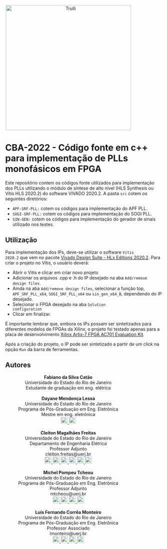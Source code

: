 
<div>
    <center style="width: 80%;">
    <img src="https://www.uerj.br/wp-content/uploads/2019/07/logo-70anos-site.svg" alt="Trulli" width="400" align="center">
    </center>
</div>


# CBA-2022 - Código fonte em c++ para implementação de PLLs monofásicos em FPGA 


Este repositório contem os códigos fonte utilizados para implementação dos PLLs utilizando o  módulo de síntese de alto nível (HLS Synthesis ou Vitis HLS 2020.2) do software VIVADO 2020.2. A pasta <code>src</code> cotem os seguintes diretórios:

* <code>APF-SRF-PLL:</code> cotem os códigos para implementação do APF PLL.
* <code>SOGI-SRF-PLL:</code> cotem os códigos para implementação do SOGI PLL.
* <code>SIN-GEN:</code> cotem os códigos para implementação do gerador de sinais utilizado nos testes.



## Utilização

Para implementação dos IPs, deve-se utilizar o software <code>Vitis 2020.2</code> que vem no pacote [Vivado Design Suite - HLx Editions 2020.2](https://www.xilinx.com/support/download/index.html/content/xilinx/en/downloadNav/vivado-design-tools/archive.html). Para criar o projeto no Vitis, o usuário deverá: 

* Abrir o Vitis e clicar em criar novo projeto 
* Adicionar os arquivos .cpp e .h do IP desejado na aba <code>Add/remove design files</code>.  
* Ainda na aba <code>Add/remove design files</code>, selecionar a função top, <code>APF_SRF_PLL_x64</code>, <code>SOGI_SRF_PLL_x64</code> ou <code>sin_gen_x64_B</code>, dependendo do IP desejado.
* Selecionar o FPGA desejado na aba <code>Solution configuration</code>
* Clicar em finalizar.

É importante lembrar que, embora os IPs possam ser sintetizados para diferentes modelos de FPGAs da Xilinx, o projeto foi testado apenas para a placa de desenvolvimento [Xilinx Artix-7 FPGA AC701 Evaluation Kit](https://www.xilinx.com/products/boards-and-kits/ek-a7-ac701-g.html).

Após a criação do projeto, o IP pode ser sintetizado a partir de um click na opção <code>Run</code> da barra de ferramentas.









## Autores



<div>
<center style="width: 80%;">
        <div> <b>Fabiano da Silva Catão</b></div>
        <div> Universidade do Estado do Rio de Janeiro</div>
        <div> Estudante de graduação em eng. elétrica</div>         
  </center>
</div>


<br>



<div>
<center style="width: 80%;">
        <div> <b>Dayane Mendonça Lessa</b></div>
        <div> Universidade do Estado do Rio de Janeiro</div>
        <div> Programa de Pós-Graduação em Eng. Eletrônica</div>
        <div> Mestre em eng. eletrônica</div>        
  <a href="http://lattes.cnpq.br/4092797440321688">
      <img  src="https://drive.google.com/uc?export=view&id=1js8arR8CLrsSreMxCyA87mpukcoGvdWS" width='22'/>
  </a>
  <a href="https://orcid.org/0000-0003-1643-0614">
      <img  src="https://drive.google.com/uc?export=view&id=1knsutHKTRx26iYIJBn6S1eOsrliRdQ4n" width='22'/>
  </a>
  </center>
</div>



<br>







<div>
<center style="width: 80%;">
        <div> <b>Cleiton Magalhães Freitas</b></div>
        <div> Universidade do Estado do Rio de Janeiro</div>
        <div> Departamento de Engenharia Elétrica</div>
        <div> Professor Adjunto</div>        
        <div> cleiton.freitas@uerj.br</div>
        <a href="https://publons.com/researcher/1561461/cleiton-magalhaes-freitas/">
      <img  src="https://drive.google.com/uc?export=view&id=16zF6D89O-Ciso6XSNbZtcjOWdqjDGo1n" width='22'/>
  </a>
  <a href="http://lattes.cnpq.br/8580465355265899">
      <img  src="https://drive.google.com/uc?export=view&id=1js8arR8CLrsSreMxCyA87mpukcoGvdWS" width='22'/>
  </a>
  <a href="https://orcid.org/0000-0002-6300-0521">
      <img  src="https://drive.google.com/uc?export=view&id=1knsutHKTRx26iYIJBn6S1eOsrliRdQ4n" width='22'/>
  </a>
   <a href="https://www.researchgate.net/profile/Cleiton_Freitas">
      <img  src="https://drive.google.com/uc?export=view&id=1dUhk9H12d3-QxrC1rOMMUGklOu-XF3nI" width='22'/>
  </a>
  <a href="https://github.com/cleitoncmf">
      <img  src="https://drive.google.com/uc?export=view&id=1ASXoi4B-Xamn-qqWOpDXWDMzcNzDQXym" width='22'/>
  </a>
  <a href="https://scholar.google.com.br/citations?user=Nq_YDvIAAAAJ&hl=pt-BR&oi=ao">
       <img  src="https://drive.google.com/uc?export=view&id=15qNeZR6CUKOe0KrLEqhXbzRGlY3gb4Yq" width='22'/>
  </a>
  </center>
</div>

<br>


<div>
<center style="width: 80%;">
        <div> <b>Michel Pompeu Tcheou</b></div>
        <div> Universidade do Estado do Rio de Janeiro</div>
        <div> Programa de Pós-Graduação em Eng. Eletrônica</div>
        <div> Professor Adjunto</div>        
        <div> mtcheou@uerj.br</div>
  <a href="http://lattes.cnpq.br/9868296846852777">
      <img  src="https://drive.google.com/uc?export=view&id=1js8arR8CLrsSreMxCyA87mpukcoGvdWS" width='22'/>
  </a>
  <a href="https://orcid.org/0000-0003-2068-2865">
      <img  src="https://drive.google.com/uc?export=view&id=1knsutHKTRx26iYIJBn6S1eOsrliRdQ4n" width='22'/>
  </a>
   <a href="https://www.researchgate.net/profile/Michel-Tcheou">
      <img  src="https://drive.google.com/uc?export=view&id=1dUhk9H12d3-QxrC1rOMMUGklOu-XF3nI" width='22'/>
  <a href="https://scholar.google.com.br/citations?user=SKQhKacAAAAJ&hl=pt-BR">
       <img  src="https://drive.google.com/uc?export=view&id=15qNeZR6CUKOe0KrLEqhXbzRGlY3gb4Yq" width='22'/>
  </a>
  </center>
</div>



<br>

<div>
<center style="width: 80%;">
        <div> <b>Luís Fernando Corrêa Monteiro</b></div>
        <div> Universidade do Estado do Rio de Janeiro</div>
        <div> Programa de Pós-Graduação em Eng. Eletrônica</div>
        <div> Professor Associado</div>        
        <div> lmonteiro@uerj.br</div>
  <a href="http://lattes.cnpq.br/9876372612922406">
      <img  src="https://drive.google.com/uc?export=view&id=1js8arR8CLrsSreMxCyA87mpukcoGvdWS" width='22'/>
  </a>
  <a href="https://orcid.org/0000-0002-8537-0785">
      <img  src="https://drive.google.com/uc?export=view&id=1knsutHKTRx26iYIJBn6S1eOsrliRdQ4n" width='22'/>
  </a>
   <a href="https://www.researchgate.net/profile/Luis-Monteiro-2">
      <img  src="https://drive.google.com/uc?export=view&id=1dUhk9H12d3-QxrC1rOMMUGklOu-XF3nI" width='22'/>
  <a href="https://scholar.google.com/citations?user=r-eYhXIAAAAJ&hl=en">
       <img  src="https://drive.google.com/uc?export=view&id=15qNeZR6CUKOe0KrLEqhXbzRGlY3gb4Yq" width='22'/>
  </a>
  </center>
</div>


